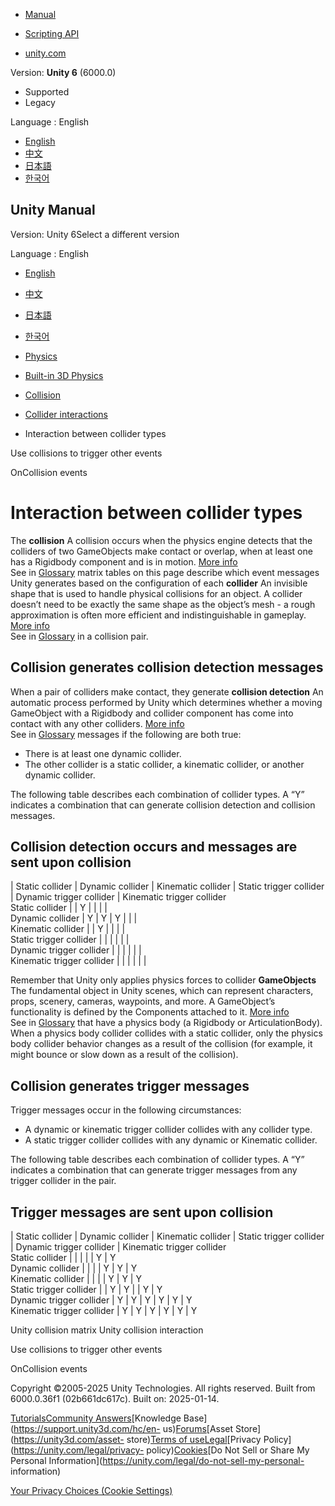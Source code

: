 [](https://docs.unity3d.com)

  * [Manual](../Manual/index.html)
  * [Scripting API](../ScriptReference/index.html)

  * [unity.com](https://unity.com/)

Version: **Unity 6** (6000.0)

  * Supported
  * Legacy

Language : English

  * [English](/Manual/collider-types-interaction.html)
  * [中文](/cn/current/Manual/collider-types-interaction.html)
  * [日本語](/ja/current/Manual/collider-types-interaction.html)
  * [한국어](/kr/current/Manual/collider-types-interaction.html)

[](https://docs.unity3d.com)

## Unity Manual

Version: Unity 6Select a different version

Language : English

  * [English](/Manual/collider-types-interaction.html)
  * [中文](/cn/current/Manual/collider-types-interaction.html)
  * [日本語](/ja/current/Manual/collider-types-interaction.html)
  * [한국어](/kr/current/Manual/collider-types-interaction.html)

  * [Physics](PhysicsSection.html)
  * [Built-in 3D Physics](PhysicsOverview.html)
  * [Collision](collision-section.html)
  * [Collider interactions](collider-interactions.html)
  * Interaction between collider types

[](collider-interactions-other-events.html)

Use collisions to trigger other events

[](collider-interactions-oncollision.html)

OnCollision events

# Interaction between collider types

The **collision** A collision occurs when the physics engine detects that the
colliders of two GameObjects make contact or overlap, when at least one has a
Rigidbody component and is in motion. [More info](CollidersOverview.html)  
See in [Glossary](Glossary.html#Collision) matrix tables on this page describe
which event messages Unity generates based on the configuration of each
**collider** An invisible shape that is used to handle physical collisions for
an object. A collider doesn’t need to be exactly the same shape as the
object’s mesh - a rough approximation is often more efficient and
indistinguishable in gameplay. [More info](CollidersOverview.html)  
See in [Glossary](Glossary.html#Collider) in a collision pair.

## Collision generates collision detection messages

When a pair of colliders make contact, they generate **collision detection**
An automatic process performed by Unity which determines whether a moving
GameObject with a Rigidbody and collider component has come into contact with
any other colliders. [More info](CollidersOverview.html)  
See in [Glossary](Glossary.html#CollisionDetection) messages if the following
are both true:

  * There is at least one dynamic collider.
  * The other collider is a static collider, a kinematic collider, or another dynamic collider.

The following table describes each combination of collider types. A “Y”
indicates a combination that can generate collision detection and collision
messages.

**Collision detection occurs and messages are sent upon collision**  
---  
| Static collider | Dynamic collider | Kinematic collider | Static trigger collider | Dynamic trigger collider | Kinematic trigger collider  
Static collider |  | Y |  |  |  |   
Dynamic collider | Y | Y | Y |  |  |   
Kinematic collider |  | Y |  |  |  |   
Static trigger collider |  |  |  |  |  |   
Dynamic trigger collider |  |  |  |  |  |   
Kinematic trigger collider |  |  |  |  |  |   
  
Remember that Unity only applies physics forces to collider **GameObjects**
The fundamental object in Unity scenes, which can represent characters, props,
scenery, cameras, waypoints, and more. A GameObject’s functionality is defined
by the Components attached to it. [More info](class-GameObject.html)  
See in [Glossary](Glossary.html#GameObject) that have a physics body (a
Rigidbody or ArticulationBody). When a physics body collider collides with a
static collider, only the physics body collider behavior changes as a result
of the collision (for example, it might bounce or slow down as a result of the
collision).

## Collision generates trigger messages

Trigger messages occur in the following circumstances:

  * A dynamic or kinematic trigger collider collides with any collider type.
  * A static trigger collider collides with any dynamic or Kinematic collider.

The following table describes each combination of collider types. A “Y”
indicates a combination that can generate trigger messages from any trigger
collider in the pair.

**Trigger messages are sent upon collision**  
---  
| Static collider | Dynamic collider | Kinematic collider | Static trigger collider | Dynamic trigger collider | Kinematic trigger collider  
Static collider |  |  |  |  | Y | Y  
Dynamic collider |  |  |  | Y | Y | Y  
Kinematic collider |  |  |  | Y | Y | Y  
Static trigger collider |  | Y | Y |  | Y | Y  
Dynamic trigger collider | Y | Y | Y | Y | Y | Y  
Kinematic trigger collider | Y | Y | Y | Y | Y | Y  
  
Unity collision matrix Unity collision interaction

[](collider-interactions-other-events.html)

Use collisions to trigger other events

[](collider-interactions-oncollision.html)

OnCollision events

Copyright ©2005-2025 Unity Technologies. All rights reserved. Built from
6000.0.36f1 (02b661dc617c). Built on: 2025-01-14.

[Tutorials](https://learn.unity.com/)[Community
Answers](https://answers.unity3d.com)[Knowledge
Base](https://support.unity3d.com/hc/en-
us)[Forums](https://forum.unity3d.com)[Asset Store](https://unity3d.com/asset-
store)[Terms of
use](https://docs.unity3d.com/Manual/TermsOfUse.html)[Legal](https://unity.com/legal)[Privacy
Policy](https://unity.com/legal/privacy-
policy)[Cookies](https://unity.com/legal/cookie-policy)[Do Not Sell or Share
My Personal Information](https://unity.com/legal/do-not-sell-my-personal-
information)

[Your Privacy Choices (Cookie Settings)](javascript:void\(0\);)

